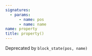 ```yaml
---
signatures:
  - params:
      - name: pos
      - name: name
name: property
title: property()
---
```



Deprecated by `block_state(pos, name)`
